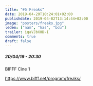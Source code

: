 ```yaml
---
title: "#5 Freaks"
date: 2019-04-20T10:24:01+02:00
publishdate: 2019-04-02T13:14:44+02:00
image: "posters/freaks.jpg"
leden: ["nam", "has", "bdu"]
trailer: iqaVJbXHD-I
comments: true
draft: false
---
```


##### 20/04/19 - 20:30

BIFFF Cine 1
<!--more-->

<https://www.bifff.net/program/freaks/>
